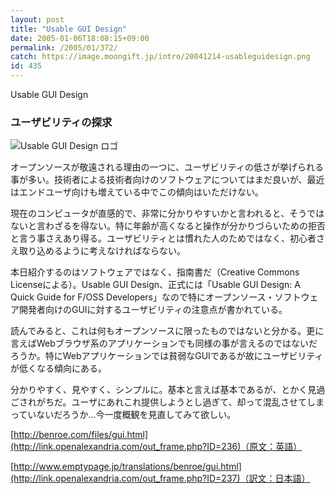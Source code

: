 ```yaml
---
layout: post
title: "Usable GUI Design"
date: 2005-01-06T18:08:15+09:00
permalink: /2005/01/372/
catch: https://image.moongift.jp/intro/20041214-usableguidesign.png
id: 435
---
```

Usable GUI Design  
<!--more-->

### ユーザビリティの探求
  

![Usable GUI Design ロゴ](https://image.moongift.jp/intro/20041214-usableguidesign.png "Usable GUI Design ロゴ")

  

オープンソースが敬遠される理由の一つに、ユーザビリティの低さが挙げられる事が多い。技術者による技術者向けのソフトウェアについてはまだ良いが、最近はエンドユーザ向けも増えている中でこの傾向はいただけない。

  

現在のコンピュータが直感的で、非常に分かりやすいかと言われると、そうではないと言わざるを得ない。特に年齢が高くなると操作が分かりづらいための拒否と言う事さえあり得る。ユーザビリティとは慣れた人のためではなく、初心者さえ取り込めるように考えなければならない。

  

本日紹介するのはソフトウェアではなく、指南書だ（Creative Commons Licenseによる）。Usable GUI Design、正式には「Usable GUI Design: A Quick Guide for F/OSS Developers」なので特にオープンソース・ソフトウェア開発者向けのGUIに対するユーザビリティの注意点が書かれている。

  

読んでみると、これは何もオープンソースに限ったものではないと分かる。更に言えばWebブラウザ系のアプリケーションでも同様の事が言えるのではないだろうか。特にWebアプリケーションでは貧弱なGUIであるが故にユーザビリティが低くなる傾向にある。

  

分かりやすく、見やすく、シンプルに。基本と言えば基本であるが、とかく見過ごされがちだ。ユーザにあれこれ提供しようとし過ぎて、却って混乱させてしまっていないだろうか…今一度概観を見直してみて欲しい。

  

[http://benroe.com/files/gui.html](http://link.openalexandria.com/out_frame.php?ID=236)（原文：英語）

  

[http://www.emptypage.jp/translations/benroe/gui.html](http://link.openalexandria.com/out_frame.php?ID=237)（訳文：日本語）


